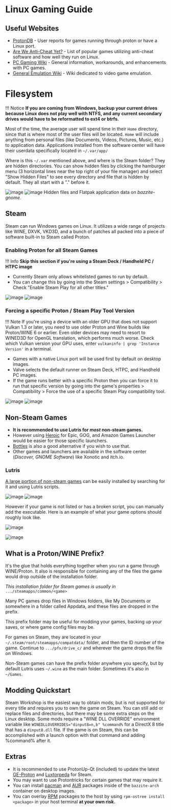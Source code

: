 # Linux Gaming Guide

## Useful Websites

* [ProtonDB](https://www.protondb.com/) - User reports for games running through proton or have a Linux port. 
* [Are We Anti-Cheat Yet?](https://areweanticheatyet.com/) - List of popular games utilizing anti-cheat software and how well they run on Linux.
* [PC Gaming Wiki](https://www.pcgamingwiki.com/wiki/Home) - General information, workarounds, and enhancements with PC games.
* [General Emulation Wiki](https://emulation.gametechwiki.com/index.php/Main_Page) - Wiki dedicated to video game emulation.

# Filesystem
!!! Notice
    **If you are coming from Windows, backup your current drives because Linux does not play well with NTFS, and any current secondary drives would have to be reformatted to ext4 or btrfs.**

Most of the time, the average user will spend time in their `Home` directory, since that is where most of the user files will be located.  `Home` will include anything from personal files (like Documents, Videos, Pictures, Music, etc.) to application data.  Applications installed from the software center will have their userdata specifically located in `~/.var/app/`

Where is this `~/.var` mentioned above, and where is the Steam folder?  They are hidden directories. You can show hidden files by clicking the hamburger menu (3 horizontal lines near the top right of your file manager) and select "Show Hidden Files" to see every directory and file that is hidden by default.  They all start with a "." before it.

![image](https://github.com/nicknamenamenick/website/assets/121328689/f427114b-9c97-445d-8498-8e0e919fab2d)
![image](https://github.com/nicknamenamenick/website/assets/121328689/ec367ef3-3893-421c-a4fc-c892f368933d)
Hidden files and Flatpak application data on _bazzite-gnome_.

## Steam

Steam can run Windows games on Linux.  It utilizes a wide range of projects like WINE, DXVK, VKD3D, and a bunch of patches all packed into a piece of software built-in to Steam called Proton.

### Enabling Proton for all Steam Games

!!! Info
    **Skip this section if you're using a Steam Deck / Handheld PC / HTPC image**

* Currently Steam only allows whitelisted games to run by default.
* You can change this by going into the Steam settings > Compatibility > Check "Enable Steam Play for all other titles."

![image](https://github.com/ublue-os/website/assets/121328689/88b3c516-5bf8-47ab-b013-11d23c9f7b84)
![image](https://github.com/ublue-os/website/assets/121328689/d7a55d50-e6cb-46d9-8708-c64adf5fcd13)

### Forcing a specific Proton / Steam Play Tool Version

!!! Note
    If you're using a device with an older GPU that does not support Vulkan 1.3 or later, you need to use older Proton and Wine builds like Proton/WINE 6 or earlier.  Even older devices may need to resort to WINED3D for OpenGL translation, which performs much worse.  Check which Vulkan version your GPU uses, enter `vulkaninfo | grep 'Instance Version'` in a terminal.

* Games with a native Linux port will be used first by default on desktop images.
* Valve selects the default runner on Steam Deck, HTPC, and Handheld PC images.
* If the game runs better with a specific Proton then you can force it to run that specific version by going into the game's properties > Compatibility > Force the use of a specific Steam Play compatibility tool.

![image](https://github.com/ublue-os/website/assets/121328689/cbc4d1b8-db18-49a1-a552-c478cd1868c7)
![image](https://github.com/ublue-os/website/assets/121328689/25493df4-689e-42d0-8fb1-0d7bb080e755)

## Non-Steam Games

* **It is recommended to use Lutris for _most_ non-steam games.**
* However using [Heroic](https://heroicgameslauncher.com) for Epic, GOG, and Amazon Games Launcher would be easier for those specific launchers.
* [Bottles](https://usebottles.com/) is also a good alternative if you wish to use that.
* Other games and launchers are available in the software center (_Discover, GNOME Software_) like Xonotic and itch.io.

### Lutris

[A large portion of non-steam games](https://lutris.net/games) can be easily installed by searching for it and using Lutris scripts.

![image](https://github.com/ublue-os/website/assets/121328689/ff54c7e4-3b1f-4742-9528-a7db93d33ea5)
![image](https://github.com/ublue-os/website/assets/121328689/046c2c98-5d71-4599-9a73-672b753631ea)

However if your game is not listed or has a broken script, you can manually add the executable. Here is an example of what your game options should roughly look like.

![image](https://github.com/ublue-os/website/assets/121328689/3a2a09cd-2597-49ba-8e3a-c8f152284ba2)

![image](https://github.com/ublue-os/website/assets/121328689/a8822f49-691d-4bb3-a43c-43592ceba003)

## What is a Proton/WINE Prefix?

It's the glue that holds everything together when you run a game through WINE/Proton. It also is responsible for containing any of the files the game would drop outside of the installation folder.

*This installation folder for Steam games is usually in*
`.../steamapps/common/<game>`

Many PC games drop files in Windows folders, like My Documents or somewhere in a folder called Appdata, and these files are dropped in the prefix.

This prefix folder may be useful for modding your games, backing up your saves, or where game config files may be.

For games on Steam, they are located in your `~/.steam/root/steamapps/compatdata/` folder, and then the ID number of the game. Continue to `.../pfx/drive_c/` and wherever the game drops the file on Windows.

Non-Steam games can have the prefix folder anywhere you specify, but by default Lutris uses `~/.wine` as the main folder.  Sometimes it's also in `~/Games`.

## Modding Quickstart

Steam Workshop is the easiest way to obtain mods, but is not supported for every title and requires you to own the game on Steam.  You can still add or replace files and directories, but there may be some extra steps on the Linux desktop.  Some mods require a "WINE DLL OVERRIDE" environment variable like `WINEDLLOVERRIDES="dinput8=n,b" %command%` for a DirectX 8 title that has a `dinput8.dll` file.  If the game is on Steam, this can be accomplished with a launch option with that command and adding %command% after it.

## Extras

* It is recommended to use ProtonUp-Qt (included) to update the latest [GE-Proton](https://github.com/GloriousEggroll/proton-ge-custom) and [Luxtorpeda](https://github.com/luxtorpeda-dev/luxtorpeda) for Steam.
* You may want to use Protontricks for certain games that may require it.
* You can install [pacman](https://archlinux.org/packages/) and [AUR](https://aur.archlinux.org/) packages inside of the `bazzite-arch` container on desktop images.
* You can overlay [RPM](https://packages.fedoraproject.org/) packages to the host by using `rpm-ostree install <package>` in your host terminal **at your own risk.**
